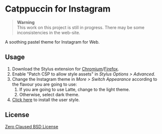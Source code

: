 # Catppuccin for Instagram

> **Warning**  
> This work on this project is still in progress. There may be some inconsistencies in the web-site.

A soothing pastel theme for Instagram for Web.

## Usage

1.  Download the Stylus extension for [Chromium](https://chrome.google.com/webstore/detail/stylus/clngdbkpkpeebahjckkjfobafhncgmne)/[Firefox](https://addons.mozilla.org/en-US/firefox/addon/styl-us/).
2.  Enable "Patch CSP to allow style assets" in *Stylus Options > Advanced*.
3.  Change the Instagram theme in *More > Switch Appearance* according to the flavour you are going to use:
    1.  If you are going to use Latte, change to the light theme.
    2.  Otherwise, select dark theme.
4.  [Click here](https://github.com/haiksgithub/catppuccin-instagram/raw/main/catppuccin-instagram.user.css) to install the user style.

## License

[Zero Claused BSD License](https://github.com/haiksgithub/catppuccin-instagram/blob/main/license.md)
